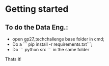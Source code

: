 Getting started
===============

## To do the Data Eng.:

- open gp27_techchallenge base folder in cmd;
- Do a ´´´ pip install -r requirements.txt´´´;
- Do ´´´ python src ´´´ in the same folder

Thats it!
